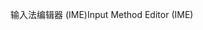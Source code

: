 <span data-ttu-id="340a7-101">输入法编辑器 (IME)</span><span class="sxs-lookup"><span data-stu-id="340a7-101">Input Method Editor (IME)</span></span>